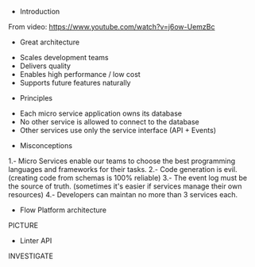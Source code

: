 - Introduction

From video: https://www.youtube.com/watch?v=j6ow-UemzBc

- Great architecture

* Scales development teams
* Delivers quality
* Enables high performance / low cost
* Supports future features naturally

- Principles

* Each micro service application owns its database
* No other service is allowed to connect to the database
* Other services use only the service interface (API + Events)

- Misconceptions

1.- Micro Services enable our teams to choose the best programming languages and frameworks for their tasks.
2.- Code generation is evil. (creating code from schemas is 100% reliable)
3.- The event log must be the source of truth. (sometimes it's easier if services manage their own resources)
4.- Developers can maintan no more than 3 services each. 

- Flow Platform architecture

PICTURE

- Linter API

INVESTIGATE


